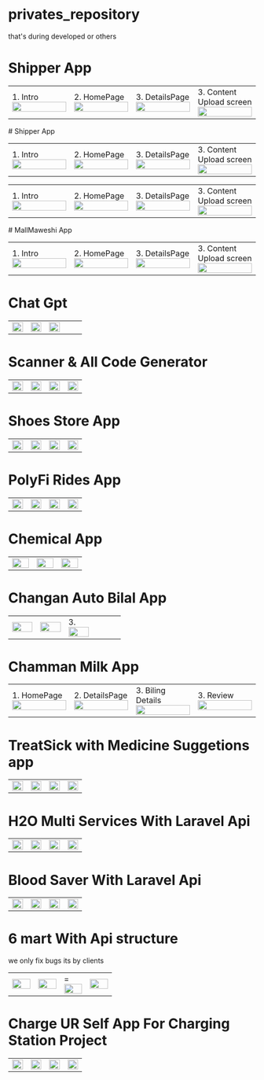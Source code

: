 # privates_repository
that's during developed or others

# Shipper App 
 <table style='border:none;width:100%'>
  <td style='width:24%;'>
    1. Intro
   <img style='width:100%;' src='shiper1.png'>
  </td>
  <td style='width:24%;'>
    2. HomePage
  <img style='width:100%;' src='shiper2.png'>
  </td>
   <td style='width:24%;'>
    3. DetailsPage
  <img style='width:100%;' src='shiper3.png'>
  </td>
   </td>
   <td style='width:24%;'>
    3. Content Upload screen
  <img style='width:100%;' src='shiper4.png'>
  </td>
</table>
# Shipper App 
 <table style='border:none;width:100%'>
  <td style='width:24%;'>
    1. Intro
   <img style='width:100%;' src='flick1.png'>
  </td>
  <td style='width:24%;'>
    2. HomePage
  <img style='width:100%;' src='flick2.png'>
  </td>
   <td style='width:24%;'>
    3. DetailsPage
  <img style='width:100%;' src='flick3.png'>
  </td>
   </td>
   <td style='width:24%;'>
    3. Content Upload screen
  <img style='width:100%;' src='flick4.png'>
  </td>
</table>
 <table style='border:none;width:100%'>
  <td style='width:24%;'>
    1. Intro
   <img style='width:100%;' src='birdsapp1.png'>
  </td>
  <td style='width:24%;'>
    2. HomePage
  <img style='width:100%;' src='birdsapp2.png'>
  </td>
   <td style='width:24%;'>
    3. DetailsPage
  <img style='width:100%;' src='birdsapp4.png'>
  </td>
   </td>
   <td style='width:24%;'>
    3. Content Upload screen
  <img style='width:100%;' src='birdsapp6.png'>
  </td>
</table>
# MallMaweshi App 
 <table style='border:none;width:100%'>
  <td style='width:24%;'>
    1. Intro
   <img style='width:100%;' src='mallmaveshi1.png'>
  </td>
  <td style='width:24%;'>
    2. HomePage
  <img style='width:100%;' src='mallmaveshi2.png'>
  </td>
   <td style='width:24%;'>
    3. DetailsPage
  <img style='width:100%;' src='mallmaveshi3.png'>
  </td>
   </td>
   <td style='width:24%;'>
    3. Content Upload screen
  <img style='width:100%;' src='mallmaveshi4.png'>
  </td>
</table>

# Chat Gpt
 <table style='border:none;width:100%'>
  <td style='width:24%;'>
   <img style='width:100%;' src='itlifegpt1.png'>
  </td>
  <td style='width:24%;'>
  <img style='width:100%;' src='itlifegpt2.png'>
  </td>
   <td style='width:24%;'>
  <img style='width:100%;' src='itlifegpt3.png'>
  </td>
   </td>
   <td style='width:24%;'>
<!--     4.  -->
<!--   <img style='width:100%;' src='mallmaveshi4.png'> -->
  </td>
</table>

# Scanner & All Code Generator
 <table style='border:none;width:100%'>
  <td style='width:24%;'>

   <img style='width:100%;' src='scanner1.png'>
  </td>
  <td style='width:24%;'>

  <img style='width:100%;' src='scanner2.png'>
  </td>
   <td style='width:24%;'>

  <img style='width:100%;' src='scanner3.png'>
  </td>
   </td>
   <td style='width:24%;'>

  <img style='width:100%;' src='scanner4.png'>
  </td>
</table>

# Shoes Store App
 <table style='border:none;width:100%'>
  <td style='width:24%;'>

   <img style='width:100%;' src='shoes store1.png'>
  </td>
  <td style='width:24%;'>

  <img style='width:100%;' src='shoes store2.png'>
  </td>
   <td style='width:24%;'>

  <img style='width:100%;' src='shoes store4.png'>
  </td>
   </td>
   <td style='width:24%;'>

  <img style='width:100%;' src='shoes store5.png'>
  </td>
</table>

# PolyFi Rides App
<table style='border:none;width:100%'>
  <td style='width:24%;'>

   <img style='width:100%;' src='polyfi1.png'>
  </td>
  <td style='width:24%;'>

  <img style='width:100%;' src='polyfi4.png'>
  </td>
   <td style='width:24%;'>

  <img style='width:100%;' src='polyfi6.png'>
  </td>
   </td>
   <td style='width:24%;'>

  <img style='width:100%;' src='polyfi8.png'>
  </td>
</table>



# Chemical App
 <table style='border:none;width:100%'>
  <td style='width:24%;'>

   <img style='width:100%;' src='chemicalsapp3.png'>
  </td>
  <td style='width:24%;'>

  <img style='width:100%;' src='chemicalsapp6.png'>
  </td>
   <td style='width:24%;'>

  <img style='width:100%;' src='chemicalsapp3.png'>
  </td>
   </td>
</table>

<!--    after this when need to show the last .......................................... last area .....................................................-->

# Changan Auto Bilal App
 <table style='border:none;width:100%'>
  <td style='width:24%;'>
   <img style='width:100%;' src='changanauto1.png'>
  </td>
  <td style='width:24%;'>
  <img style='width:100%;' src='changanauto2.png'>
  </td>
   <td style='width:24%;'>
    3.
  <img style='width:100%;' src='changanauto3.png'>
  </td>
   </td>
   <td style='width:24%;'>
<!--     4.  -->
<!--   <img style='width:100%;' src='mallmaveshi4.png'> -->
  </td>
</table>



# Chamman Milk App
<table style='border:none;width:100%'>
  <td style='width:24%;'>
    1. HomePage
   <img style='width:100%;' src='chamanmilk shop1.png'>
  </td>
  <td style='width:24%;'>
    2. DetailsPage
  <img style='width:100%;' src='chamanmilk shop2.png'>
  </td>
   <td style='width:24%;'>
    3. Biling Details
  <img style='width:100%;' src='chamanmilk shop3.png'>
  </td>
   </td> 
   <td style='width:24%;'>
    3. Review
  <img style='width:100%;' src='chamanmilk shop4.png'>
  </td>
</table>

# TreatSick with Medicine Suggetions app
<table style='border:none;width:100%'>
  <td style='width:24%;max-width:25%;'>
   <img style='width:100%;' src='Screenshot_advance.png'>
  </td>
  <td style='width:24%;max-width:25%;'>
  <img style='width:100%;' src='Screenshot_home.png'>
  </td>
  <td style='width:24%;max-width:25%;'>
   <img style='width:100%;' src='Screenshot_advance.png'>
  </td>
  <td style='width:24%;max-width:25%;'>
  <img style='width:100%;' src='Screenshot_home.png'>
  </td>
</table>

# H2O Multi Services With Laravel Api
<table style='border:none;width:100%'>
  <td style='width:24%;max-width:25%;'>
   
   <img style='width:100%;' src='h20_7.png'>
  </td>
  <td style='width:24%;max-width:25%;'>
    
  <img style='width:100%;' src='h20_8.png'>
  </td>
  <td style='width:24%;max-width:25%;'>
    
  <img style='width:100%;' src='h20_13.png'>
  </td>
  <td style='width:24%;max-width:25%;'>
  <img style='width:100%;' src='h20_14.png'>
  </td>
</table>

# Blood Saver With Laravel Api
<table style='border:none;width:100%'>
  <td style='width:24%;max-width:25%;'>
  
   <img style='width:100%;' src='bloodsaver1.png'>
  </td>
  <td style='width:24%;max-width:25%;'>
  
  <img style='width:100%;' src='bloodsaver4.png'>
  </td>
  <td style='width:24%;max-width:25%;'>
  <img style='width:100%;' src='bloodsaver5.png'>
  </td>
  <td style='width:24%;max-width:25%;'>
   
  <img style='width:100%;' src='bloodsaver7.png'>
  </td>
</table>

# 6 mart With Api structure
 we only fix bugs its by clients
<table style='border:none;width:100%'>
  <td style='width:24%;max-width:25%;'>
  
   <img style='width:100%;' src='6mart_2.png'>
  </td>
  <td style='width:24%;max-width:25%;'>
  
  <img style='width:100%;' src='6mart_4.png'>
  </td>
  <td style='width:24%;max-width:25%;'>
    =
  <img style='width:100%;' src='6mart_5.png'>
  </td>
  <td style='width:24%;max-width:25%;'>
   
  <img style='width:100%;' src='6mart_7.png'>
  </td>
</table>

# Charge UR Self App For Charging Station Project
 <table style='border:none;width:100%'>
  <td style='width:24%;'>
   
   <img style='width:100%;' src='chargeurself_1.png'>
  </td>
  <td style='width:24%;'>
    
  <img style='width:100%;' src='chargeurself_2.png'>
  </td>
   <td style='width:24%;'>
    
  <img style='width:100%;' src='chargeurself_3.png'>
  </td>
   </td>
   <td style='width:24%;'>
  
  <img style='width:100%;' src='chargeurself_4.png'>
  </td>
</table>
